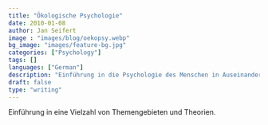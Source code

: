 ```yaml
---
title: "Ökologische Psychologie"
date: 2010-01-08
author: Jan Seifert
image : "images/blog/oekopsy.webp"
bg_image: "images/feature-bg.jpg"
categories: ["Psychology"]
tags: []
languages: ["German"]
description: "Einführung in die Psychologie des Menschen in Auseinandersetzung mit seiner Umgebung"
draft: false
type: "writing"
---
```



Einführung in eine Vielzahl von Themengebieten und Theorien. </p>

